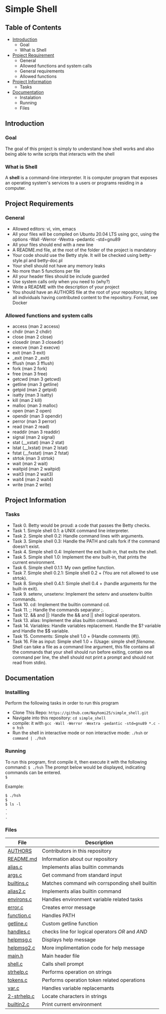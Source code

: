 # Simple Shell

## Table of Contents
* [Introduction](#Introduction)
	* Goal
	* What is Shell
* [Project Requirement](#Project-Requirement)
	* General
	* Allowed functions and system calls
	* General requirements
	* Allowed functions
* [Project Information](#Project-Information)
	* Tasks
* [Documentation](#Documentation)
	* Instalation
	* Running
	* Files

## Introduction

### Goal
The goal of this project is simply to understand how shell works and also being able to write scripts that interacts with the shell

### What is Shell
A **shell** is a command-line interpreter. It is  computer program that exposes an operating system's services to a users or programs residing in a computer.

## Project Requirements

### General
- Allowed editors: vi, vim, emacs
- All your files will be compiled on Ubuntu 20.04 LTS using gcc, using the options -Wall -Werror -Wextra -pedantic -std=gnu89
- All your files should end with a new line
- A README.md file, at the root of the folder of the project is mandatory
- Your code should use the Betty style. It will be checked using betty-style.pl and betty-doc.pl
- Your shell should not have any memory leaks
- No more than 5 functions per file
- All your header files should be include guarded
- Use system calls only when you need to (why?)
- Write a README with the description of your project
- You should have an AUTHORS file at the root of your repository, listing all individuals having contributed content to the repository. Format, see Docker

### Allowed functions and system calls

- access (man 2 access)
- chdir (man 2 chdir)
- close (man 2 close)
- closedir (man 3 closedir)
- execve (man 2 execve)
- exit (man 3 exit)
- _exit (man 2 _exit)
- fflush (man 3 fflush)
- fork (man 2 fork)
- free (man 3 free)
- getcwd (man 3 getcwd)
- getline (man 3 getline)
- getpid (man 2 getpid)
- isatty (man 3 isatty)
- kill (man 2 kill)
- malloc (man 3 malloc)
- open (man 2 open)
- opendir (man 3 opendir)
- perror (man 3 perror)
- read (man 2 read)
- readdir (man 3 readdir)
- signal (man 2 signal)
- stat (__xstat) (man 2 stat)
- lstat (__lxstat) (man 2 lstat)
- fstat (__fxstat) (man 2 fstat)
- strtok (man 3 strtok)
- wait (man 2 wait)
- waitpid (man 2 waitpid)
- wait3 (man 2 wait3)
- wait4 (man 2 wait4)
- write (man 2 write)

## Project Information

### Tasks
- Task 0. Betty would be proud: a code that passes the Betty checks.
- Task 1. Simple shell 0.1: a UNIX command line interpreter.
- Task 2. Simple shell 0.2: Handle command lines with arguments.
- Task 3. Simple shell 0.3: Handle the PATH and calls fork if the command doesn’t exist.
- Task 4. Simple shell 0.4: Implement the exit built-in, that exits the shell.
- Task 5. Simple shell 1.0: Implement the env built-in, that prints the current environment.
- Task 6. Simple shell 0.1.1: My own getline function.
- Task 7. Simple shell 0.2.1: Simple shell 0.2 + (You are not allowed to use strtok).
- Task 8. Simple shell 0.4.1: Simple shell 0.4 + (handle arguments for the built-in exit).
- Task 9. setenv, unsetenv: Implement the setenv and unsetenv builtin commands.
- Task 10. cd: Implement the builtin command cd.
- Task 11. ;: Handle the commands separator ;.
- Task 12. && and ||: Handle the && and || shell logical operators.
- Task 13. alias: Implement the alias builtin command.
- Task 14. Variables: Handle variables replacement. Handle the $? variable and Handle the $$ variable.
- Task 15. Comments: Simple shell 1.0 + (Handle comments (#)).
- Task 16. File as input: Simple shell 1.0 + (Usage: simple shell _filename_. Shell can take a file as a command line argument, this file contains all the commands that your shell should run before exiting, contain one command per line, the shell should not print a prompt and should not read from stdin).

## Documentation

### Installling
Perform the following tasks in order to run this program

- Clone This Repo: `` https://github.com/Nayhomi25/simple_shell.git ``
- Navigate into this repository: `cd simple_shell`
- compile: it with  `gcc -Wall -Werror -Wextra -pedantic -std=gnu89 *.c -o hsh`
- Run the shell in interactive mode or non interactive mode: `./hsh` or `command | ./hsh`

### Running
To run this program, first compile it, then execute it with the following command:
`$ ./hsh`
The prompt below would be displayed, indicating commands can be entered.  
`$ `   

Example:
```
$ ./hsh
$
$ ls -l
.
.
.
```
### Files

|File|Description|
|---|---|
|[AUTHORS](https://github.com/Nayhomi25/simple_shell/blob/main/AUTHORS)|Contributors in this repository|
|[README.md](https://github.com/Nayhomi25/simple_shell/blob/main/README.md)|Information about our repository|
|[alias.c](https://github.com/Nayhomi25/simple_shell/blob/main/alias.c )|Implements alias builtin commands|
|[args.c](https://github.com/Nayhomi25/simple_shell/blob/main/args.c)|Get command from standard input|
|[builtins.c](https://github.com/Nayhomi25/simple_shell/blob/main/builtins.c)|Matches command wih corrsponding shell builtin|
|[alias2.c](https://github.com/Nayhomi25/simple_shell/blob/main/alias2.c)|Implements alias builtin command|
|[environs.c](https://github.com/Nayhomi25/simple_shell/blob/main/environs.c)|Handles environment variable related tasks|
|[error.c](https://github.com/Nayhomi25/simple_shell/blob/main/error.c)|Creates error message|
|[function.c](https://github.com/Nayhomi25/simple_shell/blob/main/function.c)|Handles PATH|
|[getline.c](https://github.com/Nayhomi25/simple_shell/blob/main/getline.c)|Custom getline function|
|[handles.c](https://github.com/Nayhomi25/simple_shell/blob/main/handles.c)|checks line for logical operators _OR_ and _AND_|
|[helpmsg.c](https://github.com/Nayhomi25/simple_shell/blob/main/helpmsg.c)|Displays help message|
|[helpmsg2.c](https://github.com/Nayhomi25/simple_shell/blob/main/helpmsg2.c)|More implimentation code for help message|
|[main.h](https://github.com/Nayhomi25/simple_shell/blob/main/main.h)|Main header file|
|[shell.c](https://github.com/Nayhomi25/simple_shell/blob/main/shell.c)|Calls shell prompt|
|[strhelp.c](https://github.com/Nayhomi25/simple_shell/blob/main/strhelp.c)|Performs operation on strings|
|[tokens.c](https://github.com/Nayhomi25/simple_shell/blob/main/tokens.c)|Performs operation token related operations|
|[var.c](https://github.com/Nayhomi25/simple_shell/blob/main/var.c)|Handles variable replacemants|
|[2-strhelp.c](https://github.com/Nayhomi25/simple_shell/blob/main/2-strhelp.c)|Locate characters in strings|
|[builtin2.c](https://github.com/Nayhomi25/simple_shell/blob/main/builtin2.c)|Print current environment|

